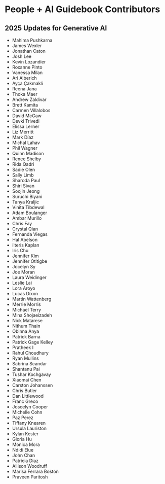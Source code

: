 # People + AI Guidebook Contributors

## 2025 Updates for Generative AI

- Mahima Pushkarna
- James Wexler
- Jonathan Caton
- Josh Lee
- Kevin Lozandier
- Roxanne Pinto
- Vanessa Milan
- Ari Alberich
- Ayça Çakmakli
- Reena Jana
- Thoka Maer
- Andrew Zaldivar
- Brett Kamita
- Carmen Villalobos
- David McGaw
- Devki Trivedi
- Elissa Lerner
- Liz Merritt
- Mark Díaz
- Michal Lahav
- Phil Wagner
- Quinn Madison
- Renee Shelby
- Rida Qadri
- Sadie Olen
- Sally Limb
- Sharoda Paul
- Shiri Sivan
- Soojin Jeong
- Suruchi Biyani
- Tanya Kraljic
- Vinita Tibdewal
- Adam Boulanger
- Ambar Murillo
- Chris Fay
- Crystal Qian
- Fernanda Viegas
- Hal Abelson
- ilteris Kaplan
- Iris Chu
- Jennifer Kim
- Jennifer Otitigbe
- Jocelyn Sy
- Joe Moran
- Laura Weidinger
- Leslie Lai
- Lora Aroyo
- Lucas Dixon
- Martin Wattenberg
- Merrie Morris
- Michael Terry
- Mina Shojaeizadeh
- Nick Matarese
- Nithum Thain
- Obinna Anya
- Patrick Barna
- Patrick Gage Kelley
- Pratheek I
- Rahul Choudhury
- Ryan Mullins
- Sabrina Scandar
- Shantanu Pai
- Tushar Kochgavay
- Xiaomai Chen
- Carston Johanssen
- Chris Butler
- Dan Littlewood
- Franc Greco
- Joscelyn Cooper
- Michelle Cohn
- Paz Perez
- Tiffany Knearen
- Ursula Lauriston
- Kylan Kester
- Gloria Hu
- Monica Mora
- Ndidi Elue
- John Chan
- Patricia Diaz
- Allison Woodruff
- Marisa Ferrara Boston
- Praveen Paritosh
